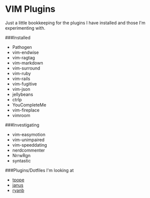 VIM Plugins
===========

Just a little bookkeeping for the plugins I have installed and those I'm experimenting with.

###Installed

* Pathogen
* vim-endwise
* vim-ragtag
* vim-markdown
* vim-surround
* vim-ruby
* vim-rails
* vim-fugitive
* vim-json
* jellybeans
* ctrlp
* YouCompleteMe
* vim-fireplace
* vimroom

###Investigating

* vim-easymotion
* vim-unimpaired
* vim-speeddating
* nerdcommenter
* NrrwRgn
* syntastic

###Plugins/Dotfiles I'm looking at

* [tpope](https://github.com/tpope/tpope)
* [janus](https://github.com/carlhuda/janus)
* [ryanb](https://github.com/ryanb/dotfiles)
